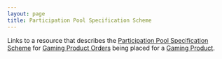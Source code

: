 ```yaml
---
layout: page
title: Participation Pool Specification Scheme
---
```


Links to a resource that describes the [Participation Pool Specification Scheme](../concepts/participation-pool-specification-scheme) for [Gaming Product Orders](../concepts/gaming-product-order) being placed for a [Gaming Product](../concepts/gaming-product).
